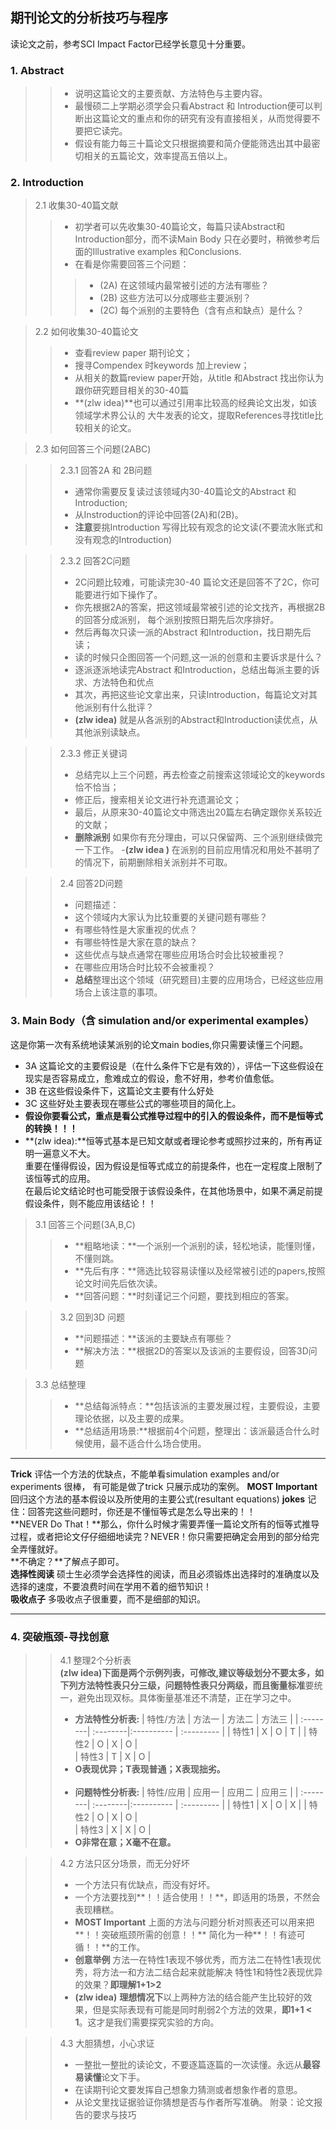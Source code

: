 ## 期刊论文的分析技巧与程序
读论文之前，参考SCI Impact Factor已经学长意见十分重要。
### 1. Abstract

>>- 说明这篇论文的主要贡献、方法特色与主要内容。
>>- 最慢硕二上学期必须学会只看Abstract 和 Introduction便可以判断出这篇论文的重点和你的研究有没有直接相关，从而觉得要不要把它读完。
>>- 假设有能力每三十篇论文只根据摘要和简介便能筛选出其中最密切相关的五篇论文，效率提高五倍以上。
### 2. Introduction
> 2.1 收集30-40篇文献<br>
>>- 初学者可以先收集30-40篇论文，每篇只读Abstract和Introduction部分，而不读Main Body
只在必要时，稍微参考后面的Illustrative examples 和Conclusions.
>>- 在看是你需要回答三个问题：
>>>- (2A) 在这领域内最常被引述的方法有哪些？
>>>- (2B) 这些方法可以分成哪些主要派别？
>>>- (2C) 每个派别的主要特色（含有点和缺点）是什么？

>2.2 如何收集30-40篇论文
>>- 查看review paper 期刊论文；
>>- 搜寻Compendex 时keywords 加上review；
>>- 从相关的数篇review paper开始，从title 和Abstract 找出你认为跟你研究题目相关的30-40篇
>>- **(zlw idea)**也可以通过引用率比较高的经典论文出发，如该领域学术界公认的
>>大牛发表的论文，提取References寻找title比较相关的论文。

>2.3 如何回答三个问题(2ABC)

>>2.3.1 回答2A 和 2B问题
>>- 通常你需要反复读过该领域内30-40篇论文的Abstract 和 Introduction;
>>- 从Instroduction的评论中回答(2A)和(2B)。
>>- **注意**要挑Introduction 写得比较有观念的论文读(不要流水账式和没有观念的Introduction)

>>2.3.2 回答2C问题
>>- 2C问题比较难，可能读完30-40 篇论文还是回答不了2C，你可能要进行如下操作了。
>>- 你先根据2A的答案，把这领域最常被引述的论文找齐，再根据2B的回答分成派别，
每个派别按照日期先后次序排好。
>>- 然后再每次只读一派的Abstract 和Introduction，找日期先后读；
>>- 读的时候只企图回答一个问题,这一派的创意和主要诉求是什么？
>>- 逐派逐派地读完Abstract 和Introduction，总结出每派主要的诉求、方法特色和优点
>>- 其次，再把这些论文拿出来，只读Introduction，每篇论文对其他派别有什么批评？
>>- **(zlw idea)** 就是从各派别的Abstract和Introduction读优点，从其他派别读缺点。

>>2.3.3 修正关键词
>>- 总结完以上三个问题，再去检查之前搜索这领域论文的keywords 恰不恰当；
>>- 修正后，搜索相关论文进行补充遗漏论文；
>>- 最后，从原来30-40篇论文中筛选出20篇左右确定跟你关系较近的文献；
>>- **删除派别** 如果你有充分理由，可以只保留两、三个派别继续做完一下工作。
>>-**(zlw idea )** 在派别的目前应用情况和用处不甚明了的情况下，前期删除相关派别并不可取。

>>2.4 回答2D问题
>>- 问题描述：
>>- 这个领域内大家认为比较重要的关键问题有哪些？
>>- 有哪些特性是大家重视的优点？
>>- 有哪些特性是大家在意的缺点？
>>- 这些优点与缺点通常在哪些应用场合时会比较被重视？
>>- 在哪些应用场合时比较不会被重视？
>>- **总结**整理出这个领域（研究题目)主要的应用场合，已经这些应用场合上该注意的事项。

### 3. Main Body（含 simulation and/or experimental examples）
这是你第一次有系统地读某派别的论文main bodies,你只需要读懂三个问题。
- 3A 这篇论文的主要假设是（在什么条件下它是有效的），评估一下这些假设在现实是否容易成立，愈难成立的假设，愈不好用，参考价值愈低。
- 3B 在这些假设条件下，这篇论文主要有什么好处
- 3C 这些好处主要表现在哪些公式的哪些项目的简化上。
- **假设你要看公式，重点是看公式推导过程中的引入的假设条件，而不是恒等式的转换！！！**
- **(zlw idea):**恒等式基本是已知文献或者理论参考或照抄过来的，所有再证明一遍意义不大。<br>重要在懂得假设，因为假设是恒等式成立的前提条件，也在一定程度上限制了该恒等式的应用。<br>在最后论文结论时也可能受限于该假设条件，在其他场景中，如果不满足前提假设条件，则不能应用该结论！！<br>
>3.1 回答三个问题(3A,B,C)
>>- **粗略地读：**一个派别一个派别的读，轻松地读，能懂则懂，不懂则跳。
>>- **先后有序：**筛选比较容易读懂以及经常被引述的papers,按照论文时间先后依次读。
>>- **回答问题：**时刻谨记三个问题，要找到相应的答案。


>>3.2 回到3D 问题
>>- **问题描述：**该派的主要缺点有哪些？
>>- **解决方法：**根据2D的答案以及该派的主要假设，回答3D问题


>3.3 总结整理
>>- **总结每派特点：**包括该派的主要发展过程，主要假设，主要理论依据，以及主要的成果。
>>- **总结适用场景:**根据前4个问题，整理出：该派最适合什么时候使用，最不适合什么场合使用。

-----------------------------
**Trick** 评估一个方法的优缺点，不能单看simulation examples and/or experiments 很棒，
有可能是做了trick 只展示成功的案例。
**MOST Important** 回归这个方法的基本假设以及所使用的主要公式(resultant equations)
**jokes** 记住：回答完这些问题时，你还是不懂恒等式是怎么导出来的！！<br>
**NEVER Do That！**那么，你什么时候才需要弄懂一篇论文所有的恒等式推导过程，或者把论文仔仔细细地读完？NEVER！你只需要把确定会用到的部分给完全弄懂就好。<br>
**不确定？**了解点子即可。<br>
**选择性阅读** 硕士生必须学会选择性的阅读，而且必须锻炼出选择时的准确度以及选择的速度，不要浪费时间在学用不着的细节知识！<br>
**吸收点子** 多吸收点子很重要，而不是细部的知识。<br>

------------------------------
### 4. 突破瓶颈-寻找创意

>>4.1 整理2个分析表<br>
>>**(zlw idea)**下面是两个示例列表，可修改,建议等级划分不要太多，如下列方法特性表只分三级，问题特性表只分两级，而且**衡量标准**要统一，避免出现双标。具体衡量基准还不清楚，正在学习之中。
>>- **方法特性分析表:**
| 特性/方法 | 方法一   |  方法二     |  方法三     |
| :--------| :--------|:---------- | :--------- |
| 特性1     | X        |     O      | T          |
| 特性2     | O        |     X      | O          |         
| 特性3     | T        |     X      | O          |
>>- **O表现优异；T表现普通；X表现拙劣。**
>><br><br>
>>- **问题特性分析表:**
| 特性/应用 | 应用一   |  应用二     |  应用三     |
| :--------| :--------|:---------- | :--------- |
| 特性1     | X        |     O      | X          |
| 特性2     | O        |     X      | O          |         
| 特性3     | X        |     X      | O          |
>>- **O非常在意；X毫不在意。**

>>4.2 方法只区分场景，而无分好坏
>>- 一个方法只有优缺点，而没有好坏。
>>- 一个方法要找到**！！适合使用！！**，即适用的场景，不然会表现糟糕。
>>- **MOST Important** 上面的方法与问题分析对照表还可以用来把**！！突破瓶颈所需的创意！！** 简化为一种**！！有迹可循！！**的工作。
>>- **创意举例** 方法一在特性1表现不够优秀，而方法二在特性1表现优秀，将方法一和方法二结合起来就能解决 特性1和特性2表现优异的效果？**即理解1+1>2**
>>- **(zlw idea)** **理想情况下**以上两种方法的结合能产生比较好的效果，但是实际表现有可能是同时削弱2个方法的效果，**即1+1 < 1**。这才是我们需要探究实验的方向。

>>4.3 大胆猜想，小心求证<br>
>>- 一整批一整批的读论文，不要逐篇逐篇的一次读懂。永远从**最容易读懂**论文下手。
>>- 在读期刊论文要发挥自己想象力猜测或者想象作者的意思。
>>- 从论文里找证据验证你猜想是否与作者所写准确。
附录：论文报告的要求与技巧
